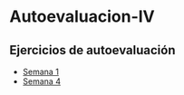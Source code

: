 # Autoevaluacion-IV

## Ejercicios de autoevaluación
- [Semana 1](/docs/s1.md)
- [Semana 4](/docs/s4.md)
